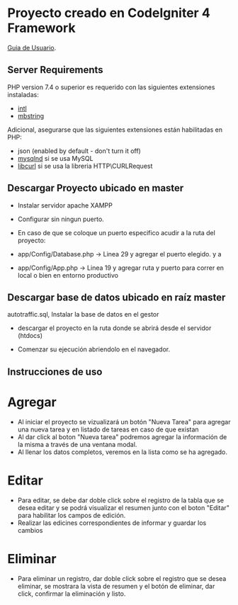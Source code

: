# Proyecto creado en CodeIgniter 4 Framework

[Guia de Usuario](https://codeigniter4.github.io/userguide/).

## Server Requirements

PHP version 7.4 o superior es requerido con las siguientes extensiones instaladas:

- [intl](http://php.net/manual/en/intl.requirements.php)
- [mbstring](http://php.net/manual/en/mbstring.installation.php)

Adicional, asegurarse que las siguientes extensiones están habilitadas en PHP:

- json (enabled by default - don't turn it off)
- [mysqlnd](http://php.net/manual/en/mysqlnd.install.php) si se usa MySQL
- [libcurl](http://php.net/manual/en/curl.requirements.php) si se usa la libreria HTTP\CURLRequest

## Descargar Proyecto ubicado en master

* Instalar servidor apache XAMPP

* Configurar sin ningun puerto. 

* En caso de que se coloque un puerto especifico acudir a la ruta del proyecto: 

* app/Config/Database.php -> Linea 29 y agregar el puerto elegido. y a 
* app/Config/App.php -> Linea 19 y agregar ruta y puerto para correr en local o bien en entorno productivo

## Descargar base de datos ubicado en raíz master
autotraffic.sql, Instalar la base de datos en el gestor

* descargar el proyecto en la ruta donde se abrirá desde el servidor (htdocs)

* Comenzar su ejecución abriendolo en el navegador.

## Instrucciones de uso
# Agregar

* Al iniciar el proyecto se vizualizará un botón "Nueva Tarea" para agregar una nueva tarea y en listado de tareas en caso de que existan
* Al dar click al boton "Nueva tarea" podremos agregar la información de la misma a través de una ventana modal.
* Al llenar los datos completos, veremos en la lista como se ha agregado.

# Editar
* Para editar, se debe dar doble click sobre el registro de la tabla que se desea editar y se podrá visualizar el resumen junto con el boton "Editar" para habilitar los campos de edición.
* Realizar las edicines correspondientes de informar y guardar los cambios

# Eliminar
* Para eliminar un registro, dar doble click sobre el registro que se desea eliminar, se mostrara la vista de resumen y el botón de eliminar, dar click, confirmar la eliminación y listo.














